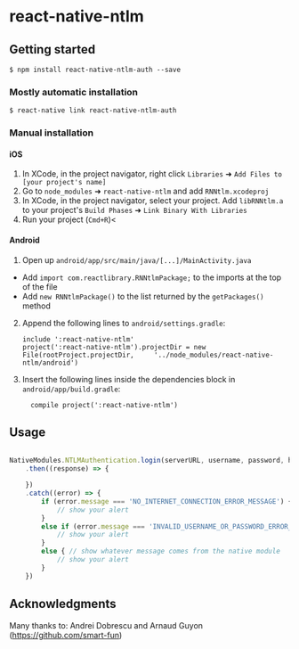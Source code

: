
# react-native-ntlm 

## Getting started

`$ npm install react-native-ntlm-auth --save`

### Mostly automatic installation

`$ react-native link react-native-ntlm-auth`

### Manual installation


#### iOS

1. In XCode, in the project navigator, right click `Libraries` ➜ `Add Files to [your project's name]`
2. Go to `node_modules` ➜ `react-native-ntlm` and add `RNNtlm.xcodeproj`
3. In XCode, in the project navigator, select your project. Add `libRNNtlm.a` to your project's `Build Phases` ➜ `Link Binary With Libraries`
4. Run your project (`Cmd+R`)<

#### Android

1. Open up `android/app/src/main/java/[...]/MainActivity.java`
  - Add `import com.reactlibrary.RNNtlmPackage;` to the imports at the top of the file
  - Add `new RNNtlmPackage()` to the list returned by the `getPackages()` method
2. Append the following lines to `android/settings.gradle`:
  	```
  	include ':react-native-ntlm'
  	project(':react-native-ntlm').projectDir = new File(rootProject.projectDir, 	'../node_modules/react-native-ntlm/android')
  	```
3. Insert the following lines inside the dependencies block in `android/app/build.gradle`:
  	```
      compile project(':react-native-ntlm')
  	```

## Usage
```javascript

NativeModules.NTLMAuthentication.login(serverURL, username, password, headers)
    .then((response) => {

    })
    .catch((error) => {
        if (error.message === 'NO_INTERNET_CONNECTION_ERROR_MESSAGE') {
            // show your alert
        }
        else if (error.message === 'INVALID_USERNAME_OR_PASSWORD_ERROR_MESSAGE') {
            // show your alert
        }
        else { // show whatever message comes from the native module
            // show your alert
        }
    })
  ```

## Acknowledgments
    
  Many thanks to:
    Andrei Dobrescu and Arnaud Guyon (https://github.com/smart-fun)
   
